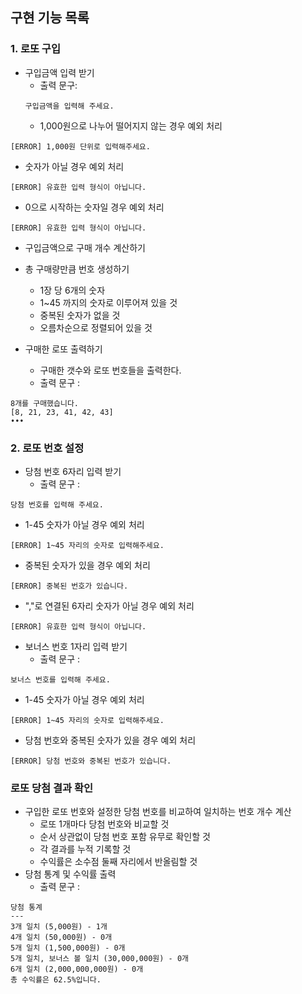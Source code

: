 ## 구현 기능 목록

### 1. 로또 구입
- 구입금액 입력 받기
  - 출력 문구: 
  ```
  구입금액을 입력해 주세요.
  ```
    - 1,000원으로 나누어 떨어지지 않는 경우 예외 처리
```
[ERROR] 1,000원 단위로 입력해주세요.
```
  - 숫자가 아닐 경우 예외 처리
```
[ERROR] 유효한 입력 형식이 아닙니다.
```
  - 0으로 시작하는 숫자일 경우 예외 처리
```
[ERROR] 유효한 입력 형식이 아닙니다.
```
- 구입금액으로 구매 개수 계산하기

- 총 구매량만큼 번호 생성하기
  - 1장 당 6개의 숫자
  - 1~45 까지의 숫자로 이루어져 있을 것
  - 중복된 숫자가 없을 것
  - 오름차순으로 정렬되어 있을 것

- 구매한 로또 출력하기
  - 구매한 갯수와 로또 번호들을 출력한다.
  - 출력 문구 : 
```
8개를 구매했습니다.
[8, 21, 23, 41, 42, 43]
•••
```
### 2. 로또 번호 설정
- 당첨 번호 6자리 입력 받기
  - 출력 문구 :
```
당첨 번호를 입력해 주세요.
```
  - 1-45 숫자가 아닐 경우 예외 처리
```
[ERROR] 1~45 자리의 숫자로 입력해주세요.
```
  - 중복된 숫자가 있을 경우 예외 처리
```
[ERROR] 중복된 번호가 있습니다.
```
  - ","로 연결된 6자리 숫자가 아닐 경우 예외 처리
```
[ERROR] 유효한 입력 형식이 아닙니다.
```
- 보너스 번호 1자리 입력 받기
  - 출력 문구 :
```
보너스 번호를 입력해 주세요.
```
  - 1-45 숫자가 아닐 경우 예외 처리
```
[ERROR] 1~45 자리의 숫자로 입력해주세요.
```
  - 당첨 번호와 중복된 숫자가 있을 경우 예외 처리
```
[ERROR] 당첨 번호와 중복된 번호가 있습니다.
```

### 로또 당첨 결과 확인
- 구입한 로또 번호와 설정한 당첨 번호를 비교하여 일치하는 번호 개수 계산
  - 로또 1개마다 당첨 번호와 비교할 것
  - 순서 상관없이 당첨 번호 포함 유무로 확인할 것
  - 각 결과를 누적 기록할 것
  - 수익률은 소수점 둘째 자리에서 반올림할 것
- 당첨 통계 및 수익률 출력
  - 출력 문구 : 
```
당첨 통계
---
3개 일치 (5,000원) - 1개
4개 일치 (50,000원) - 0개
5개 일치 (1,500,000원) - 0개
5개 일치, 보너스 볼 일치 (30,000,000원) - 0개
6개 일치 (2,000,000,000원) - 0개
총 수익률은 62.5%입니다.
```